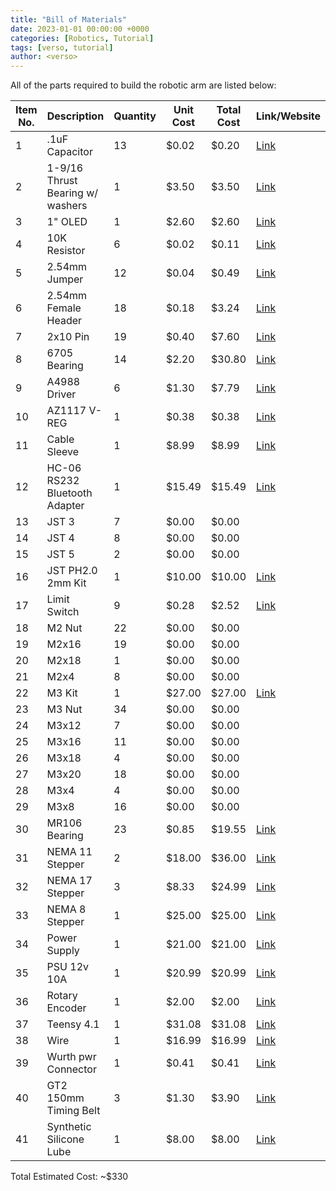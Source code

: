 ```yaml
---
title: "Bill of Materials"
date: 2023-01-01 00:00:00 +0000
categories: [Robotics, Tutorial]
tags: [verso, tutorial]
author: <verso>
---
```


All of the parts required to build the robotic arm are listed below:

| Item No. | Description                      | Quantity | Unit Cost | Total Cost | Link/Website                                                                                                                                                                                                                                         |
|----------|----------------------------------|----------|-----------|------------|------------------------------------------------------------------------------------------------------------------------------------------------------------------------------------------------------------------------------------------------------|
|        1 | .1uF Capacitor                   |       13 |     $0.02 |      $0.20 | [Link](https://www.digikey.com/en/products/detail/samsung-electro-mechanics/CL21B104MACNNNC/3888107)                                                                                                                                                 |
|        2 | 1-9/16 Thrust Bearing w/ washers |        1 |     $3.50 |      $3.50 | [Link](https://www.amazon.com/uxcell-NTA1625-Thrust-Bearings-Washers/dp/B08FHTMS26/ref=sr_1_6?keywords=thrust+bearing&sr=8-6)                                                                                                                        |
|        3 | 1" OLED                          |        1 |     $2.60 |      $2.60 | [Link](https://www.amazon.com/Self-Luminous-Display-Compatible-Arduino-Raspberry/dp/B09JWN8K99/ref=sr_1_6?keywords=OLED%2BArduino&qid=1677853059&sr=8-6&th=1)                                                                                        |
|        4 | 10K Resistor                     |        6 |     $0.02 |      $0.11 | [Link](https://www.digikey.com/en/products/detail/stackpole-electronics-inc/RMCF0805JT10K0/1757762)                                                                                                                                                  |
|        5 | 2.54mm Jumper                    |       12 |     $0.04 |      $0.49 | [Link](https://www.digikey.com/en/products/detail/sullins-connector-solutions/QPC02SXGN-RC/2618262)                                                                                                                                                  |
|        6 | 2.54mm Female Header             |       18 |     $0.18 |      $3.24 | [Link](https://www.amazon.com/Comidox-2-54mm-Straight-Connector-Arduino/dp/B07J5B9LT5/ref=sr_1_5?keywords=female+header+8&refinements=p_72%3A1248879011&rnid=1248877011&s=electronics&sr=1-5)                                                        |
|        7 | 2x10 Pin                         |       19 |     $0.40 |      $7.60 | [Link](https://www.amazon.com/uxcell-Stainless-Cylindrical-Support-Elements/dp/B07Y58QL85/ref=sr_1_3?crid=39LXQAXN3WWFK&keywords=2mm+x+10mm+pins&qid=1675917226&sprefix=2mm+x+10mm+pins%2Caps%2C61&sr=8-3)                                           |
|        8 | 6705 Bearing                     |       14 |     $2.20 |     $30.80 | [Link](https://www.amazon.com/XIKE-6705-2RS-Bearings-25x32x4mm-Pre-Lubricated/dp/B09D2WXYD2/ref=sr_1_3?crid=DH5XLRZ4J957&keywords=6705%2Bbearings&qid=1675740962&sprefix=6705%2Bbearings%2Bbearrings%2Caps%2C123&sr=8-3&th=1)                        |
|        9 | A4988 Driver                     |        6 |     $1.30 |      $7.79 | [Link](https://www.amazon.com/Stepper-Compatible-Stepstick-Printer-Robotics/dp/B09FQ3G5XQ/ref=sr_1_4?crid=38LHTM4YW4GJ8&keywords=A4988&qid=1676217493&s=industrial&sprefix=a4988%2Cindustrial%2C280&sr=1-4)                                          |
|       10 | AZ1117 V-REG                     |        1 |     $0.38 |      $0.38 | [Link](https://www.digikey.com/en/products/detail/diodes-incorporated/AZ1117IH-5-0TRG1/5699673)                                                                                                                                                      |
|       11 | Cable Sleeve                     |        1 |     $8.99 |      $8.99 | [Link](https://www.amazon.com/100ft-Expandable-Braided-Sleeving-Sleeve/dp/B074LVRHX8/ref=sr_1_14?keywords=cable%2Bshroud&qid=1677029945&sr=8-14&th=1)                                                                                                |
|       12 | HC-06 RS232 Bluetooth Adapter    |        1 |    $15.49 |     $15.49 | [Link](https://www.amazon.com/HiLetgo-Wireless-Bluetooth-Transceiver-Bi-Directional/dp/B07VL6ZH67/ref=sr_1_3?keywords=arduino+bluetooth&sr=8-3)                                                                                                      |
|       13 | JST 3                            |        7 |     $0.00 |      $0.00 |                                                                                                                                                                                                                                                      |
|       14 | JST 4                            |        8 |     $0.00 |      $0.00 |                                                                                                                                                                                                                                                      |
|       15 | JST 5                            |        2 |     $0.00 |      $0.00 |                                                                                                                                                                                                                                                      |
|       16 | JST PH2.0 2mm Kit                |        1 |    $10.00 |     $10.00 | [Link](https://www.amazon.com/Taiss-560PCS-Connector-Adapter-Housing/dp/B0BHT1FQGY/ref=sr_1_5?keywords=jst%2Bpin%2Bconnectors&qid=1677797895&sr=8-5&th=1)                                                                                            |
|       17 | Limit Switch                     |        9 |     $0.28 |      $2.52 | [Link](https://www.amazon.com/Cylewet-25Pcs-Switch-Arduino-CYT1073/dp/B073TYWX86/ref=sr_1_4?crid=IBP4GD23FHVX&keywords=micro+limit+switch&qid=1675813657&sprefix=micro+limit+switch%2Caps%2C63&sr=8-4)                                               |
|       18 | M2 Nut                           |       22 |     $0.00 |      $0.00 |                                                                                                                                                                                                                                                      |
|       19 | M2x16                            |       19 |     $0.00 |      $0.00 |                                                                                                                                                                                                                                                      |
|       20 | M2x18                            |        1 |     $0.00 |      $0.00 |                                                                                                                                                                                                                                                      |
|       21 | M2x4                             |        8 |     $0.00 |      $0.00 |                                                                                                                                                                                                                                                      |
|       22 | M3 Kit                           |        1 |    $27.00 |     $27.00 | [Link](https://www.amazon.com/Kwokker-Pieces-Screws-Assortment-Storage/dp/B07K1DV93T/ref=sr_1_2?keywords=assorted+m2+screws&qid=1676225859&sprefix=assortedd+m2%2Caps%2C82&sr=8-2)                                                                   |
|       23 | M3 Nut                           |       34 |     $0.00 |      $0.00 |                                                                                                                                                                                                                                                      |
|       24 | M3x12                            |        7 |     $0.00 |      $0.00 |                                                                                                                                                                                                                                                      |
|       25 | M3x16                            |       11 |     $0.00 |      $0.00 |                                                                                                                                                                                                                                                      |
|       26 | M3x18                            |        4 |     $0.00 |      $0.00 |                                                                                                                                                                                                                                                      |
|       27 | M3x20                            |       18 |     $0.00 |      $0.00 |                                                                                                                                                                                                                                                      |
|       28 | M3x4                             |        4 |     $0.00 |      $0.00 |                                                                                                                                                                                                                                                      |
|       29 | M3x8                             |       16 |     $0.00 |      $0.00 |                                                                                                                                                                                                                                                      |
|       30 | MR106 Bearing                    |       23 |     $0.85 |     $19.55 | [Link](https://www.amazon.com/uxcell-MR106-2RS-Groove-Bearings-Double/dp/B082PSCNKB/ref=sr_1_3?crid=2HAWQGKEKUHU2&keywords=mr106%2Bbearings&qid=1675740972&sprefix=mr106%2Bbearings%2Caps%2C58&sr=8-3&th=1)                                          |
|       31 | NEMA 11 Stepper                  |        2 |    $18.00 |     $36.00 | [Link](https://www.amazon.com/Iverntech-Stepper-Printer-Machine-Robotics/dp/B07PNV7RBW/ref=sr_1_3?crid=1YUD6WW90B9YH&keywords=nema+11+stepper&qid=1675704948&sprefix=nema+11+stepper%2Caps%2C317&sr=8-3)                                             |
|       32 | NEMA 17 Stepper                  |        3 |     $8.33 |     $24.99 | [Link](https://www.amazon.com/RTELLIGENT-Stepper-Bipolar-42x42x38mm-42A02C-XH2-54/dp/B0817TH4LK/ref=sr_1_3?keywords=nema%2B17%2B3pc&qid=1675705101&sr=8-3&th=1)                                                                                      |
|       33 | NEMA 8 Stepper                   |        1 |    $25.00 |     $25.00 | [Link](https://www.amazon.com/Bipolar-Smallest-Stepper-1-6Ncm-2-3oz/dp/B00PJYL6BY)                                                                                                                                                                   |
|       34 | Power Supply                     |        1 |    $21.00 |     $21.00 | [Link](https://www.amazon.com/ALITOVE-100-240V-Converter-Transformer-5-5x2-1mm/dp/B07MXXXBV8/ref=sr_1_3?crid=3EW4JDPBZWQ9L&keywords=12v%2B10a%2Bpsu%2Bpower%2Bsupply&qid=1675794345&sprefix=12v%2B10a%2Bpsu%2Bpower%2Bsupply%2Caps%2C62&sr=8-3&th=1) |
|       35 | PSU 12v 10A                      |        1 |    $20.99 |     $20.99 | [Link](https://www.amazon.com/ALITOVE-100-240V-Converter-Transformer-5-5x2-1mm/dp/B07MXXXBV8/ref=sr_1_3?crid=3EW4JDPBZWQ9L&keywords=12v%2B10a%2Bpsu%2Bpower%2Bsupply&qid=1675794345&sprefix=12v%2B10a%2Bpsu%2Bpower%2Bsupply%2Caps%2C62&sr=8-3&th=1) |
|       36 | Rotary Encoder                   |        1 |     $2.00 |      $2.00 | [Link](https://www.amazon.com/Taiss-KY-040-Encoder-15%C3%9716-5-Arduino/dp/B07F26CT6B/ref=sr_1_3?keywords=rotary+encoder&sr=8-3)                                                                                                                     |
|       37 | Teensy 4.1                       |        1 |    $31.08 |     $31.08 | [Link](https://www.digikey.com/en/products/detail/sparkfun-electronics/DEV-20359/16688101)                                                                                                                                                           |
|       38 | Wire                             |        1 |    $16.99 |     $16.99 | [Link](https://www.amazon.com/AOTOINK-Conductor-Extension-Welding-Tinned/dp/B08JTZCJV1/ref=sr_1_5?keywords=4+wire+ribbon+cable&sr=8-5)                                                                                                               |
|       39 | Wurth pwr Connector              |        1 |     $0.41 |      $0.41 | [Link](https://www.digikey.com/en/products/detail/w%C3%BCrth-elektronik/691137710002/6644051)                                                                                                                                                        |
|       40 | GT2 150mm Timing Belt            |        3 |     $1.30 |      $3.90 | [Link](https://www.amazon.com/BEMONOC-Timing-Belt-Closed-Loop/dp/B014QJQMJ8/ref=sr_1_2?crid=30N65Q6NOAX3W&keywords=gt2+6mm+timing+belt+150mm&qid=1678071208&s=industrial&sprefix=gt2+6mm+timing+belt+150mm%2Cindustrial%2C69&sr=1-22)                |
|       41 | Synthetic Silicone Lube          |        1 |     $8.00 |      $8.00 | [Link](https://www.amazon.com/Super-Lube-21030-Synthetic-Grease/dp/B000XBH9HI/ref=sr_1_4?keywords=superlube+dielectric+grease&qid=1679253167&sprefix=superlube+die%2Caps%2C96&sr=8-4)                                                                |

Total Estimated Cost: ~$330